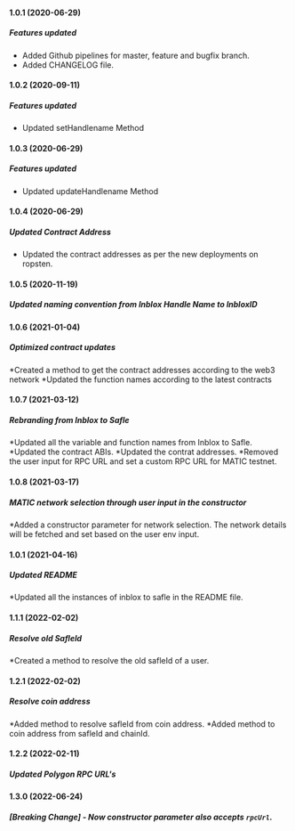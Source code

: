 #### 1.0.1 (2020-06-29)

##### Features updated

* Added Github pipelines for master, feature and bugfix branch.
* Added CHANGELOG file.


#### 1.0.2 (2020-09-11)

##### Features updated

* Updated setHandlename Method

#### 1.0.3 (2020-06-29)

##### Features updated

* Updated updateHandlename Method

#### 1.0.4 (2020-06-29)

##### Updated Contract Address

* Updated the contract addresses as per the new deployments on ropsten.
#### 1.0.5 (2020-11-19)

##### Updated naming convention from Inblox Handle Name to InbloxID

#### 1.0.6 (2021-01-04)

##### Optimized contract updates

*Created a method to get the contract addresses according to the web3 network
*Updated the function names according to the latest contracts

#### 1.0.7 (2021-03-12)

##### Rebranding from Inblox to Safle

*Updated all the variable and function names from Inblox to Safle.
*Updated the contract ABIs.
*Updated the contrat addresses.
*Removed the user input for RPC URL and set a custom RPC URL for MATIC testnet.

#### 1.0.8 (2021-03-17)

##### MATIC network selection through user input in the constructor

*Added a constructor parameter for network selection. The network details will be fetched and set based on the user env input.

#### 1.0.1 (2021-04-16)

##### Updated README

*Updated all the instances of inblox to safle in the README file.

#### 1.1.1 (2022-02-02)

##### Resolve old SafleId

*Created a method to resolve the old safleId of a user.

#### 1.2.1 (2022-02-02)

##### Resolve coin address

*Added method to resolve safleId from coin address.
*Added method to coin address from safleId and chainId.

#### 1.2.2 (2022-02-11)

##### Updated Polygon RPC URL's

#### 1.3.0 (2022-06-24)

##### [Breaking Change] - Now constructor parameter also accepts `rpcUrl`.

